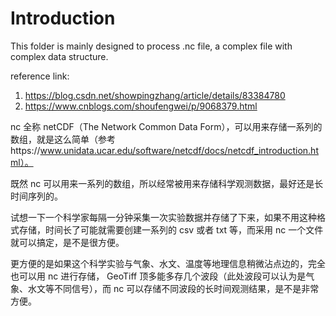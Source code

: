 # Introduction
This folder is mainly designed to process .nc file, a complex file with complex data structure.

reference link:
1. https://blog.csdn.net/showpingzhang/article/details/83384780
2. https://www.cnblogs.com/shoufengwei/p/9068379.html

nc 全称 netCDF（The Network Common Data Form），可以用来存储一系列的数组，就是这么简单（参考https://www.unidata.ucar.edu/software/netcdf/docs/netcdf_introduction.html）。

既然 nc 可以用来一系列的数组，所以经常被用来存储科学观测数据，最好还是长时间序列的。

试想一下一个科学家每隔一分钟采集一次实验数据并存储了下来，如果不用这种格式存储，时间长了可能就需要创建一系列的 csv 或者 txt 等，而采用 nc 一个文件就可以搞定，是不是很方便。

更方便的是如果这个科学实验与气象、水文、温度等地理信息稍微沾点边的，完全也可以用 nc 进行存储， GeoTiff 顶多能多存几个波段（此处波段可以认为是气象、水文等不同信号），而 nc 可以存储不同波段的长时间观测结果，是不是非常方便。
